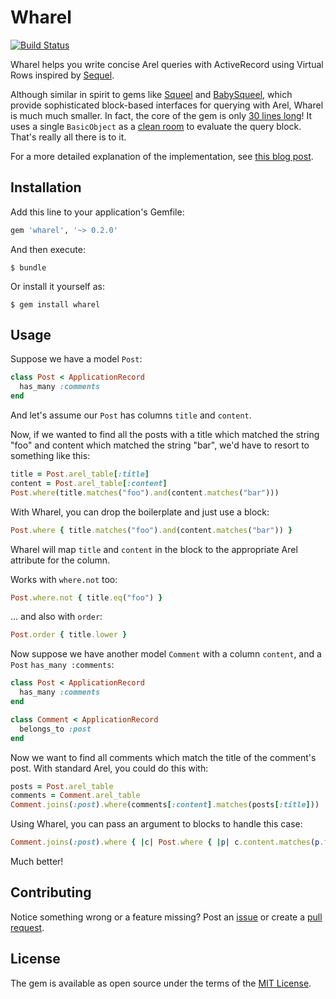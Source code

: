 # Wharel

[![Build Status](https://travis-ci.org/shioyama/wharel.svg?branch=master)][travis]

[travis]: https://travis-ci.org/shioyama/wharel

Wharel helps you write concise Arel queries with ActiveRecord using Virtual
Rows inspired by
[Sequel](http://sequel.jeremyevans.net/rdoc/files/doc/virtual_rows_rdoc.html).

Although similar in spirit to gems like
[Squeel](https://github.com/activerecord-hackery/squeel) and
[BabySqueel](https://github.com/rzane/baby_squeel), which provide sophisticated
block-based interfaces for querying with Arel, Wharel is much much smaller. In
fact, the core of the gem is only [30 lines
long](https://github.com/shioyama/wharel/blob/master/lib/wharel.rb)! It uses a
single `BasicObject` as a [clean
room](https://www.sethvargo.com/the-cleanroom-pattern/) to evaluate
the query block. That's really all there is to it.

For a more detailed explanation of the implementation, see [this blog
post](https://dejimata.com/2018/5/30/arel-with-wharel).

## Installation

Add this line to your application's Gemfile:

```ruby
gem 'wharel', '~> 0.2.0'
```

And then execute:

    $ bundle

Or install it yourself as:

    $ gem install wharel

## Usage

Suppose we have a model `Post`:

```ruby
class Post < ApplicationRecord
  has_many :comments
end
```

And let's assume our `Post` has columns `title` and `content`.

Now, if we wanted to find all the posts with a title which matched the string
"foo" and content which matched the string "bar", we'd have to resort to
something like this:

```ruby
title = Post.arel_table[:title]
content = Post.arel_table[:content]
Post.where(title.matches("foo").and(content.matches("bar")))
```

With Wharel, you can drop the boilerplate and just use a block:

```ruby
Post.where { title.matches("foo").and(content.matches("bar")) }
```

Wharel will map `title` and `content` in the block to the appropriate Arel
attribute for the column.

Works with `where.not` too:

```ruby
Post.where.not { title.eq("foo") }
```

... and also with `order`:

```ruby
Post.order { title.lower }
```

Now suppose we have another model `Comment` with a column `content`, and a
`Post` `has_many :comments`:

```ruby
class Post < ApplicationRecord
  has_many :comments
end

class Comment < ApplicationRecord
  belongs_to :post
end
```

Now we want to find all comments which match the title of the comment's post.
With standard Arel, you could do this with:

```ruby
posts = Post.arel_table
comments = Comment.arel_table
Comment.joins(:post).where(comments[:content].matches(posts[:title]))
```

Using Wharel, you can pass an argument to blocks to handle this case:

```ruby
Comment.joins(:post).where { |c| Post.where { |p| c.content.matches(p.title) } }
```

Much better!

## Contributing

Notice something wrong or a feature missing? Post an
[issue](https://github.com/shioyama/wharel/issues) or create a [pull
request](https://github.com/shioyama/wharel/pulls).

## License

The gem is available as open source under the terms of the [MIT License](https://opensource.org/licenses/MIT).
